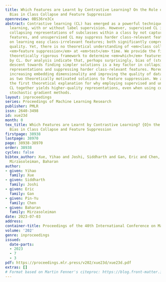 ```yaml
---
title: Which Features are Learnt by Contrastive Learning? On the Role of Simplicity
  Bias in Class Collapse and Feature Suppression
openreview: 0BS36re3Cx
abstract: Contrastive learning (CL) has emerged as a powerful technique for representation
  learning, with or without label supervision. However, supervised CL is prone to
  collapsing representations of subclasses within a class by not capturing all their
  features, and unsupervised CL may suppress harder class-relevant features by focusing
  on learning easy class-irrelevant features; both significantly compromise representation
  quality. Yet, there is no theoretical understanding of <em>class collapse</em> or
  <em>feature suppression</em> at <em>test</em> time. We provide the first unified
  theoretically rigorous framework to determine <em>which</em> features are learnt
  by CL. Our analysis indicate that, perhaps surprisingly, bias of (stochastic) gradient
  descent towards finding simpler solutions is a key factor in collapsing subclass
  representations and suppressing harder class-relevant features. Moreover, we present
  increasing embedding dimensionality and improving the quality of data augmentations
  as two theoretically motivated solutions to feature suppression. We also provide
  the first theoretical explanation for why employing supervised and unsupervised
  CL together yields higher-quality representations, even when using commonly-used
  stochastic gradient methods.
layout: inproceedings
series: Proceedings of Machine Learning Research
publisher: PMLR
issn: 2640-3498
id: xue23d
month: 0
tex_title: Which Features are Learnt by Contrastive Learning? {O}n the Role of Simplicity
  Bias in Class Collapse and Feature Suppression
firstpage: 38938
lastpage: 38970
page: 38938-38970
order: 38938
cycles: false
bibtex_author: Xue, Yihao and Joshi, Siddharth and Gan, Eric and Chen, Pin-Yu and
  Mirzasoleiman, Baharan
author:
- given: Yihao
  family: Xue
- given: Siddharth
  family: Joshi
- given: Eric
  family: Gan
- given: Pin-Yu
  family: Chen
- given: Baharan
  family: Mirzasoleiman
date: 2023-07-03
address: 
container-title: Proceedings of the 40th International Conference on Machine Learning
volume: '202'
genre: inproceedings
issued:
  date-parts:
  - 2023
  - 7
  - 3
pdf: https://proceedings.mlr.press/v202/xue23d/xue23d.pdf
extras: []
# Format based on Martin Fenner's citeproc: https://blog.front-matter.io/posts/citeproc-yaml-for-bibliographies/
---
```

